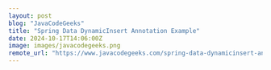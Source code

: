 ```yaml
---
layout: post
blog: "JavaCodeGeeks"
title: "Spring Data DynamicInsert Annotation Example"
date: 2024-10-17T14:06:00Z
image: images/javacodegeeks.png
remote_url: "https://www.javacodegeeks.com/spring-data-dynamicinsert-annotation-example.html"
---
```

